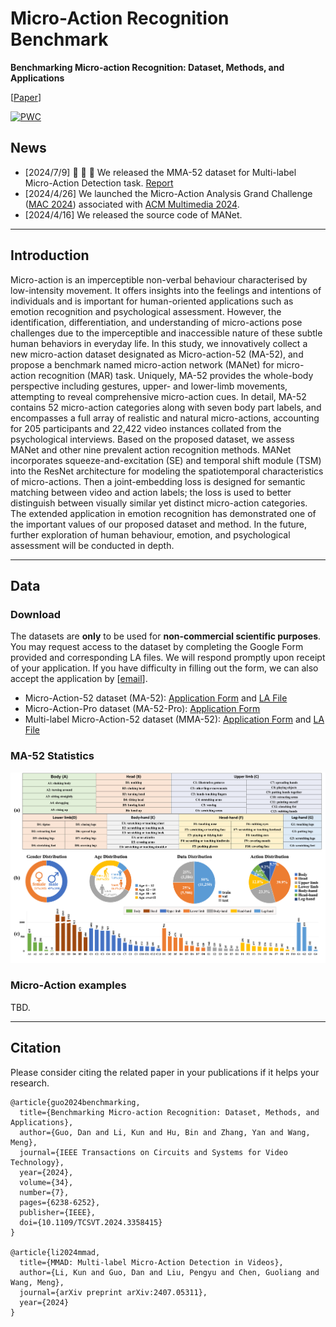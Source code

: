# Micro-Action Recognition Benchmark

**Benchmarking Micro-action Recognition: Dataset, Methods, and Applications**

[[Paper](https://ieeexplore.ieee.org/document/10414076)] 


[![PWC](https://img.shields.io/endpoint.svg?url=https://paperswithcode.com/badge/benchmarking-micro-action-recognition-dataset/micro-action-recognition-on-ma-52)](https://paperswithcode.com/sota/micro-action-recognition-on-ma-52?p=benchmarking-micro-action-recognition-dataset)


## News

- [2024/7/9]  :tada: :tada: :tada: We released the MMA-52 dataset for Multi-label Micro-Action Detection task. [Report](https://arxiv.org/abs/2407.05311)
- [2024/4/26] We launched the Micro-Action Analysis Grand Challenge ([MAC 2024](https://sites.google.com/view/micro-action)) associated with [ACM Multimedia 2024](https://2024.acmmm.org/).
- [2024/4/16] We released the source code of MANet. 

---

## Introduction
Micro-action is an imperceptible non-verbal behaviour characterised by low-intensity movement. It offers insights into the feelings and intentions of individuals and is important for human-oriented applications such as emotion recognition and psychological assessment. However, the identification, differentiation, and understanding of micro-actions pose challenges due to the imperceptible and inaccessible nature of these subtle human behaviors in everyday life. In this study, we innovatively collect a new micro-action dataset designated as Micro-action-52 (MA-52), and propose a benchmark named micro-action network (MANet) for micro-action recognition (MAR) task. Uniquely, MA-52 provides the whole-body perspective including gestures, upper- and lower-limb movements, attempting to reveal comprehensive micro-action cues. In detail, MA-52 contains 52 micro-action categories along with seven body part labels, and encompasses a full array of realistic and natural micro-actions, accounting for 205 participants and 22,422 video instances collated from the psychological interviews. Based on the proposed dataset, we assess MANet and other nine prevalent action recognition methods. MANet incorporates squeeze-and-excitation (SE) and temporal shift module (TSM) into the ResNet architecture for modeling the spatiotemporal characteristics of micro-actions. Then a joint-embedding loss is designed for semantic matching between video and action labels; the loss is used to better distinguish between visually similar yet distinct micro-action categories. The extended application in emotion recognition has demonstrated one of the important values of our proposed dataset and method. In the future, further exploration of human behaviour, emotion, and psychological assessment will be conducted in depth. 

---

## Data

### Download

The datasets are **only** to be used for **non-commercial scientific purposes**. You may request access to the dataset by completing the Google Form provided and corresponding LA files. We will respond promptly upon receipt of your application. If you have difficulty in filling out the form, we can also accept the application by [[email](mailto:kunli.hfut@gmail.com?subject=Micro-Action%20Dataset%20Requests&cc=guodan@hfut.edu.cn)]. 

- Micro-Action-52 dataset (MA-52): [Application Form](https://forms.gle/avQQiRWvbxa1nDFQ6) and [LA File](https://drive.google.com/file/d/1vAussMwE9GrL5Vt1MpSQeSmVbUMsgPhw/view?usp=sharing)
- Micro-Action-Pro dataset (MA-52-Pro): [Application Form](https://forms.gle/ALje6GSeh2okHbmx8)
- Multi-label Micro-Action-52 dataset (MMA-52): [Application Form](https://forms.gle/k9p7MxzEKT3iV27x6) and [LA File](https://drive.google.com/file/d/1uJ071OdsGKxWa70nOHdjDjnOfWXy7bgU/view?usp=sharing)


### MA-52 Statistics
<p align="center">
<img src="./assets/ma52.png" width="880">
</p>

### Micro-Action examples
TBD.

---

## Citation

Please consider citing the related paper in your publications if it helps your research.

```
@article{guo2024benchmarking,
  title={Benchmarking Micro-action Recognition: Dataset, Methods, and Applications},
  author={Guo, Dan and Li, Kun and Hu, Bin and Zhang, Yan and Wang, Meng},
  journal={IEEE Transactions on Circuits and Systems for Video Technology},
  year={2024},
  volume={34},
  number={7},
  pages={6238-6252},
  publisher={IEEE},
  doi={10.1109/TCSVT.2024.3358415}
}

@article{li2024mmad,
  title={MMAD: Multi-label Micro-Action Detection in Videos},
  author={Li, Kun and Guo, Dan and Liu, Pengyu and Chen, Guoliang and Wang, Meng},
  journal={arXiv preprint arXiv:2407.05311},
  year={2024}
}

```
